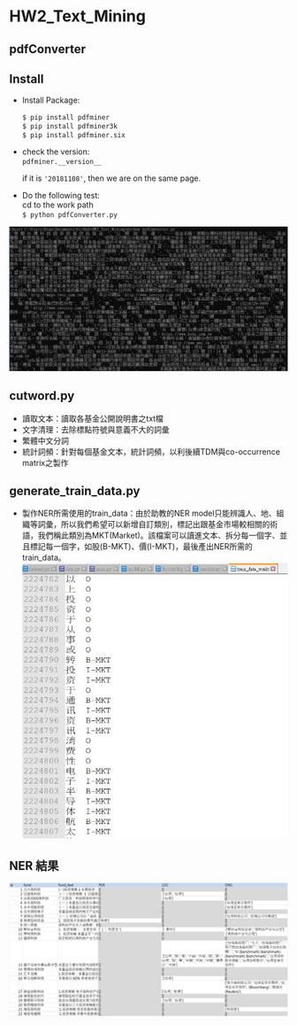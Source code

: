 # HW2_Text_Mining


## pdfConverter

Install
--------------
 * Install Package:
    ```
    $ pip install pdfminer     
    $ pip install pdfminer3k     
    $ pip install pdfminer.six     
    ```
 * check the version:    
     `pdfminer.__version__ `
     
   if it is `'20181108'`, then we are on the same page. 
   
  * Do the following test:     
     cd to the work path     
    `$ python pdfConverter.py` 
    
  ![alt text](https://github.com/A2Zntu/HW2_Text_Mining/blob/master/picture/Pdf2txtSample.JPG "Logo Title Text 1")
   

## cutword.py
* 讀取文本：讀取各基金公開說明書之txt檔
* 文字清理：去除標點符號與意義不大的詞彙
* 繁體中文分詞 
* 統計詞頻：針對每個基金文本，統計詞頻，以利後續TDM與co-occurrence matrix之製作

## generate_train_data.py
* 製作NER所需使用的train_data：由於助教的NER model只能辨識人、地、組織等詞彙，所以我們希望可以新增自訂類別，標記出跟基金市場較相關的術語，我們稱此類別為MKT(Market)。該檔案可以讀進文本、拆分每一個字、並且標記每一個字，如股(B-MKT)、價(I-MKT)，最後產出NER所需的train_data。
 ![image](https://github.com/A2Zntu/HW2_Text_Mining/blob/Jieba_test/picture/train_data_mkt.JPG)


## NER 結果
 ![image](https://github.com/A2Zntu/HW2_Text_Mining/blob/Jieba_test/ner/ner_result.jpg)
